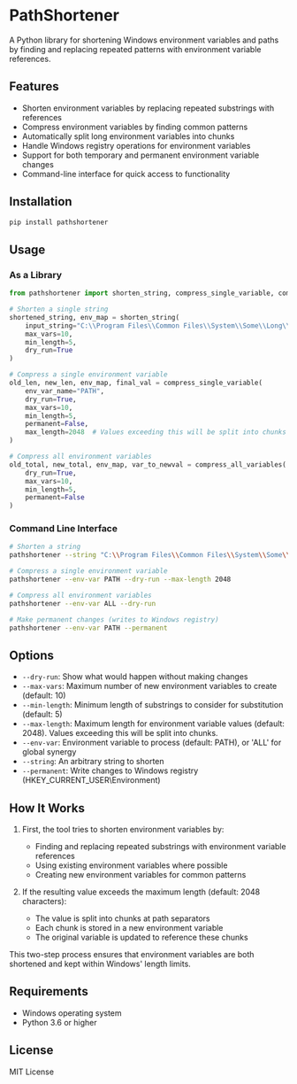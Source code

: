 # PathShortener

A Python library for shortening Windows environment variables and paths by finding and replacing repeated patterns with environment variable references.

## Features

- Shorten environment variables by replacing repeated substrings with references
- Compress environment variables by finding common patterns
- Automatically split long environment variables into chunks
- Handle Windows registry operations for environment variables
- Support for both temporary and permanent environment variable changes
- Command-line interface for quick access to functionality

## Installation

```bash
pip install pathshortener
```

## Usage

### As a Library

```python
from pathshortener import shorten_string, compress_single_variable, compress_all_variables

# Shorten a single string
shortened_string, env_map = shorten_string(
    input_string="C:\\Program Files\\Common Files\\System\\Some\\Long\\Path",
    max_vars=10,
    min_length=5,
    dry_run=True
)

# Compress a single environment variable
old_len, new_len, env_map, final_val = compress_single_variable(
    env_var_name="PATH",
    dry_run=True,
    max_vars=10,
    min_length=5,
    permanent=False,
    max_length=2048  # Values exceeding this will be split into chunks
)

# Compress all environment variables
old_total, new_total, env_map, var_to_newval = compress_all_variables(
    dry_run=True,
    max_vars=10,
    min_length=5,
    permanent=False
)
```

### Command Line Interface

```bash
# Shorten a string
pathshortener --string "C:\\Program Files\\Common Files\\System\\Some\\Long\\Path" --dry-run

# Compress a single environment variable
pathshortener --env-var PATH --dry-run --max-length 2048

# Compress all environment variables
pathshortener --env-var ALL --dry-run

# Make permanent changes (writes to Windows registry)
pathshortener --env-var PATH --permanent
```

## Options

- `--dry-run`: Show what would happen without making changes
- `--max-vars`: Maximum number of new environment variables to create (default: 10)
- `--min-length`: Minimum length of substrings to consider for substitution (default: 5)
- `--max-length`: Maximum length for environment variable values (default: 2048). Values exceeding this will be split into chunks.
- `--env-var`: Environment variable to process (default: PATH), or 'ALL' for global synergy
- `--string`: An arbitrary string to shorten
- `--permanent`: Write changes to Windows registry (HKEY_CURRENT_USER\Environment)

## How It Works

1. First, the tool tries to shorten environment variables by:
   - Finding and replacing repeated substrings with environment variable references
   - Using existing environment variables where possible
   - Creating new environment variables for common patterns

2. If the resulting value exceeds the maximum length (default: 2048 characters):
   - The value is split into chunks at path separators
   - Each chunk is stored in a new environment variable
   - The original variable is updated to reference these chunks

This two-step process ensures that environment variables are both shortened and kept within Windows' length limits.

## Requirements

- Windows operating system
- Python 3.6 or higher

## License

MIT License 